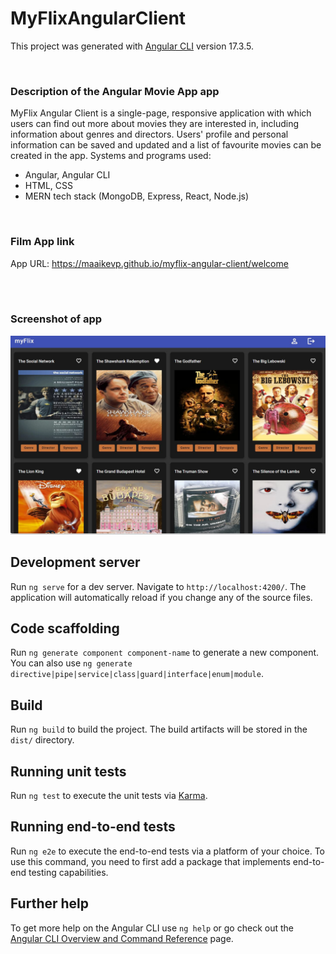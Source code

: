 # MyFlixAngularClient

This project was generated with [Angular CLI](https://github.com/angular/angular-cli) version 17.3.5.

<br>

### Description of the Angular Movie App app

MyFlix Angular Client is a single-page, responsive application with which users can find out more about movies they are interested in, including information about genres and directors. Users' profile and personal information can be saved and updated and a list of favourite movies can be created in the app. Systems and programs used:

* Angular, Angular CLI
* HTML, CSS
* MERN tech stack (MongoDB, Express, React, Node.js)
  

<br>

### Film App link

App URL: https://maaikevp.github.io/myflix-angular-client/welcome

<br>
<br>



### Screenshot of app

![Angular-flix-client](./src/Angular-flix-client.JPG)







## Development server

Run `ng serve` for a dev server. Navigate to `http://localhost:4200/`. The application will automatically reload if you change any of the source files.

## Code scaffolding

Run `ng generate component component-name` to generate a new component. You can also use `ng generate directive|pipe|service|class|guard|interface|enum|module`.

## Build

Run `ng build` to build the project. The build artifacts will be stored in the `dist/` directory.

## Running unit tests

Run `ng test` to execute the unit tests via [Karma](https://karma-runner.github.io).

## Running end-to-end tests

Run `ng e2e` to execute the end-to-end tests via a platform of your choice. To use this command, you need to first add a package that implements end-to-end testing capabilities.

## Further help

To get more help on the Angular CLI use `ng help` or go check out the [Angular CLI Overview and Command Reference](https://angular.io/cli) page.
